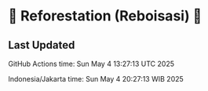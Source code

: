 
# 🌳 Reforestation (Reboisasi) 🌲

## Last Updated

GitHub Actions time: Sun May  4 13:27:13 UTC 2025

Indonesia/Jakarta time: Sun May  4 20:27:13 WIB 2025
